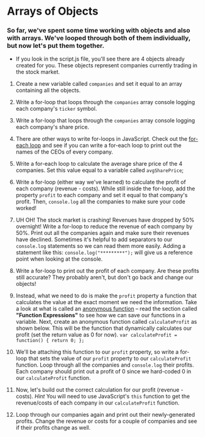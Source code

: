 # Arrays of Objects

### So far, we've spent some time working with objects and also with arrays. We've looped through both of them individually, but now let's put them together. 

- If you look in the script.js file, you'll see there are 4 objects already created for you. These objects represent companies currently trading in the stock market. 

1. Create a new variable called `companies` and set it equal to an array containing all the objects. 

1. Write a for-loop that loops through the `companies` array console logging each company's `ticker` symbol. 

1. Write a for-loop that loops through the `companies` array console logging each company's share price. 

1. There are other ways to write for-loops in JavaScript. Check out the [for-each loop](https://developer.mozilla.org/en-US/docs/Web/JavaScript/Reference/Global_Objects/Array/forEach) and see if you can write a for-each loop to print out the names of the CEOs of every company. 

1. Write a for-each loop to calculate the average share price of the 4 companies. Set this value equal to a variable called `avgSharePrice`; 

1. Write a for-loop (either way we've learned) to calculate the profit of each company (revenue - costs). While still inside the for-loop, add the property `profit` to each company and set it equal to that company's profit. Then, `console.log` all the companies to make sure your code worked!

1. UH OH! The stock market is crashing! Revenues have dropped by 50% overnight! Write a for-loop to reduce the revenue of each company by 50%. Print out all the companies again and make sure their revenues have declined. Sometimes it's helpful to add separators to our `console.log` statements so we can read them more easily. Adding a statement like this: `console.log("*********");` will give us a reference point when looking at the console.

1. Write a for-loop to print out the profit of each company. Are these profits still accurate? They probably aren't, but don't go back and change our objects! 

1. Instead, what we need to do is make the `profit` property a function that calculates the value at the exact moment we need the information. Take a look at what is called an [anonymous function](https://www.w3schools.com/js/js_function_definition.asp) – read the section called **"Function Expressions"** to see how we can save our functions in a variable. Next, create an anonymous function called `calculateProfit` as shown below. This will be the function that dynamically calculates our profit (set the return value as 0 for now). 
		```
			var calculateProfit = function() {
				return 0;
			};
		```

1. We'll be attaching this function to our `profit` property, so write a for-loop that sets the value of our `profit` property to our `calculateProfit` function. Loop through all the companies and `console.log` their profits. Each company should print out a profit of 0 since we hard-coded 0 in our `calculateProfit` function. 

1. Now, let's build out the correct calculation for our profit (revenue - costs). *Hint* You will need to use JavaScript's `this` function to get the revenue/costs of each company in our `calculateProfit` function. 

1. Loop through our companies again and print out their newly-generated profits. Change the revenue or costs for a couple of companies and see if their profits change as well. 

